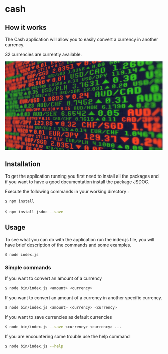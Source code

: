 # cash

## How it works

The Cash application will allow you to easily convert a currency in another currency.

32 currencies are currently available. 
<p align="left">
  <img src="./rdm_img/Currency_Exchange.jpg" alt="Intro image">
</p>

## Installation

To get the application running you first need to install all the packages and if you want to have a good documentation install the package JSDOC.

Execute the following commands in your working directory : 
```sh
$ npm install 

$ npm install jsdoc --save
```
## Usage

To see what you can do with the application run the index.js file, you will have brief description of the commands and some examples. 
```sh
$ node index.js
```

### Simple commands 

If you want to convert an amount of a currency 
```sh
$ node bin/index.js <amount> <currency>
```

If you want to convert an amount of a currency in another specific currency.
```sh
$ node bin/index.js <amount> <currency> <currency>
```

If you want to save currencies as default currencies 
```sh
$ node bin/index.js --save <currency> <currency> ...
```

If you are encountering some trouble use the help command
```sh
$ node bin/index.js --help
```
